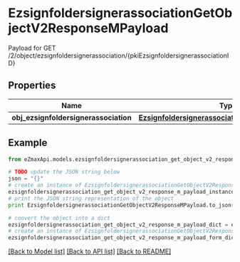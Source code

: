 # EzsignfoldersignerassociationGetObjectV2ResponseMPayload

Payload for GET /2/object/ezsignfoldersignerassociation/{pkiEzsignfoldersignerassociationID}

## Properties
Name | Type | Description | Notes
------------ | ------------- | ------------- | -------------
**obj_ezsignfoldersignerassociation** | [**EzsignfoldersignerassociationResponseCompound**](EzsignfoldersignerassociationResponseCompound.md) |  | 

## Example

```python
from eZmaxApi.models.ezsignfoldersignerassociation_get_object_v2_response_m_payload import EzsignfoldersignerassociationGetObjectV2ResponseMPayload

# TODO update the JSON string below
json = "{}"
# create an instance of EzsignfoldersignerassociationGetObjectV2ResponseMPayload from a JSON string
ezsignfoldersignerassociation_get_object_v2_response_m_payload_instance = EzsignfoldersignerassociationGetObjectV2ResponseMPayload.from_json(json)
# print the JSON string representation of the object
print EzsignfoldersignerassociationGetObjectV2ResponseMPayload.to_json()

# convert the object into a dict
ezsignfoldersignerassociation_get_object_v2_response_m_payload_dict = ezsignfoldersignerassociation_get_object_v2_response_m_payload_instance.to_dict()
# create an instance of EzsignfoldersignerassociationGetObjectV2ResponseMPayload from a dict
ezsignfoldersignerassociation_get_object_v2_response_m_payload_form_dict = ezsignfoldersignerassociation_get_object_v2_response_m_payload.from_dict(ezsignfoldersignerassociation_get_object_v2_response_m_payload_dict)
```
[[Back to Model list]](../README.md#documentation-for-models) [[Back to API list]](../README.md#documentation-for-api-endpoints) [[Back to README]](../README.md)



